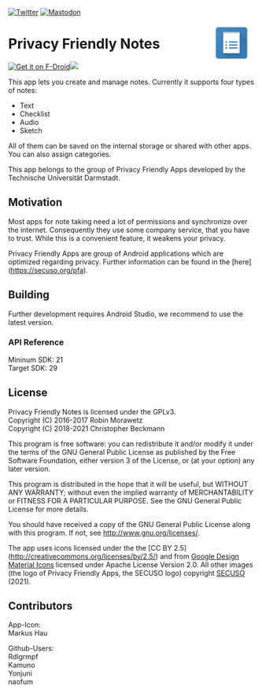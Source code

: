 [![Twitter](https://img.shields.io/badge/twitter-@SECUSOResearch-%231DA1F2.svg?&style=flat-square&logo=twitter&logoColor=1DA1F2)][Twitter]
[![Mastodon](https://img.shields.io/badge/mastodon-@SECUSO__Research@baw%C3%BC.social-%233088D4.svg?&style=flat-square&logo=mastodon&logoColor=3088D4)][Mastodon]

[Mastodon]: https://xn--baw-joa.social/@SECUSO_Research
[Twitter]: https://twitter.com/SECUSOResearch
<img src="https://raw.githubusercontent.com/SecUSo/privacy-friendly-notes/master/fastlane/metadata/android/en-US/images/icon.png"
     alt="Privacy Friendly Notes Icon"
     width="80px"
     align="right"
     style="float: right; margin-right: 10px;" />

# Privacy Friendly Notes

[<img src="https://f-droid.org/badge/get-it-on.png" alt="Get it on F-Droid" height="60">](https://f-droid.org/repository/browse/?fdid=org.secuso.privacyfriendlynotes)<a href="https://play.google.com/store/apps/details?id=org.secuso.privacyfriendlynotes"><img src="https://play.google.com/intl/en_us/badges/images/generic/en_badge_web_generic.png" height="60"></a>

This app lets you create and manage notes. Currently it supports four types of notes:
- Text 
- Checklist
- Audio
- Sketch

All of them can be saved on the internal storage or shared with other apps. You can also assign categories.


This app belongs to the group of Privacy Friendly Apps developed by the Technische Universität Darmstadt. 

## Motivation

Most apps for note taking need a lot of permissions and synchronize over the internet. Consequently they use some company service, that you have to trust. While this is a convenient feature, it weakens your privacy.

Privacy Friendly Apps are group of Android applications which are optimized regarding privacy. Further information can be found in the [here] (https://secuso.org/pfa).

## Building

Further development requires Android Studio, we recommend to use the latest version.
 
### API Reference

Mininum SDK: 21<br />
Target SDK: 29

## License

Privacy Friendly Notes is licensed under the GPLv3.<br />
Copyright (C) 2016-2017  Robin Morawetz<br />
Copyright (C) 2018-2021  Christopher Beckmann

This program is free software: you can redistribute it and/or modify
it under the terms of the GNU General Public License as published by
the Free Software Foundation, either version 3 of the License, or
(at your option) any later version.

This program is distributed in the hope that it will be useful,
but WITHOUT ANY WARRANTY; without even the implied warranty of
MERCHANTABILITY or FITNESS FOR A PARTICULAR PURPOSE.  See the
GNU General Public License for more details.

You should have received a copy of the GNU General Public License
along with this program. If not, see <http://www.gnu.org/licenses/>.

The app uses icons licensed under the the [CC BY 2.5] (http://creativecommons.org/licenses/by/2.5/) and from [Google Design Material Icons](https://design.google.com/icons/index.html) licensed under Apache License Version 2.0. All other images (the logo of Privacy Friendly Apps, the SECUSO logo) copyright [SECUSO](www.secuso.org) (2021).

## Contributors

App-Icon: <br />
Markus Hau <br />

Github-Users: <br />
Rdlgrmpf <br />
Kamuno <br />
Yonjuni <br />
naofum

